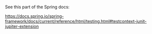 
See this part of the Spring docs:

https://docs.spring.io/spring-framework/docs/current/reference/html/testing.html#testcontext-junit-jupiter-extension
